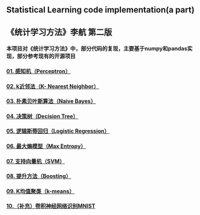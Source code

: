 ## Statistical Learning code implementation(a part) 
## 《统计学习方法》李航  第二版  
#### 本项目对《统计学习方法》中，部分代码的复现，主要基于numpy和pandas实现，部分参考现有的开源项目


#### [01. 感知机（Perceptron）](https://github.com/sunxingyui5/Statistical-Learning-code-implementation-a-part-/blob/main/01.%20%E6%84%9F%E7%9F%A5%E6%9C%BA%EF%BC%88Perceptron%EF%BC%89.ipynb) 
#### [02. k近邻法（K- Nearest Neighbor）](https://github.com/sunxingyui5/Statistical-Learning-code-implementation-a-part-/blob/main/02.%20k%E8%BF%91%E9%82%BB%E6%B3%95%EF%BC%88K-%20Nearest%20Neighbor%EF%BC%89.ipynb) 
#### [03. 朴素贝叶斯算法（Naive Bayes）](https://github.com/sunxingyui5/Statistical-Learning-code-implementation-a-part-/blob/main/03.%20%E6%9C%B4%E7%B4%A0%E8%B4%9D%E5%8F%B6%E6%96%AF%E7%AE%97%E6%B3%95%EF%BC%88Naive%20Bayes%EF%BC%89.ipynb)
#### [04. 决策树（Decision Tree）](https://github.com/sunxingyui5/Statistical-Learning-code-implementation-a-part-/blob/main/04.%20%E5%86%B3%E7%AD%96%E6%A0%91%EF%BC%88Decision%20Tree%EF%BC%89.ipynb)
#### [05. 逻辑斯蒂回归（Logistic Regression）](https://github.com/sunxingyui5/Statistical-Learning-code-implementation-a-part-/blob/main/05.%20%E9%80%BB%E8%BE%91%E6%96%AF%E8%92%82%E5%9B%9E%E5%BD%92%EF%BC%88Logistic%20Regression%EF%BC%89.ipynb) 
#### [06. 最大熵模型（Max Entropy）](https://github.com/sunxingyui5/Statistical-Learning-code-implementation-a-part-/blob/main/06.%20%E6%9C%80%E5%A4%A7%E7%86%B5%E6%A8%A1%E5%9E%8B%EF%BC%88Max%20Entropy%EF%BC%89.ipynb)  
#### [07. 支持向量机（SVM）](https://github.com/sunxingyui5/Statistical-Learning-code-implementation-a-part-/blob/main/07.%20%E6%94%AF%E6%8C%81%E5%90%91%E9%87%8F%E6%9C%BA%EF%BC%88SVM%EF%BC%89.ipynb)  
#### [08. 提升方法（Boosting）](https://github.com/sunxingyui5/Statistical-Learning-code-implementation-a-part-/blob/main/08.%20%E6%8F%90%E5%8D%87%E6%96%B9%E6%B3%95%EF%BC%88Boosting%EF%BC%89.ipynb)  
#### [09. K均值聚类（k-means）](https://github.com/sunxingyui5/Statistical-Learning-code-implementation-a-part-/blob/main/09.%20K%E5%9D%87%E5%80%BC%E8%81%9A%E7%B1%BB%EF%BC%88k-means%EF%BC%89.ipynb)  
#### [10.（补充）卷积神经网络识别MNIST](https://github.com/sunxingyui5/Statistical-Learning-code-implementation-a-part-/blob/main/10.%20%E5%8D%B7%E7%A7%AF%E7%A5%9E%E7%BB%8F%E7%BD%91%E7%BB%9C%E8%AF%86%E5%88%ABMNIST.ipynb)  
